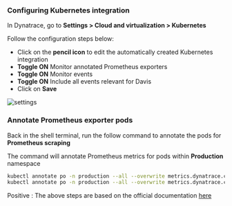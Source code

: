 <!-- Code for k8s Settings-->

### Configuring Kubernetes integration

In Dynatrace, go to **Settings > Cloud and virtualization > Kubernetes**

Follow the configuration steps below:

* Click on the **pencil icon** to edit the automatically created Kubernetes integration
* **Toggle ON** Monitor annotated Prometheus exporters
* **Toggle ON** Monitor events
* **Toggle ON** Include all events relevant for Davis
* Click on **Save**

![settings](../assets/k8s/k8s-configure.gif)

### Annotate Prometheus exporter pods

Back in the shell terminal, run the follow command to annotate the pods for **Prometheus scraping**

The command will annotate Prometheus metrics for pods within **Production** namespace

```bash
kubectl annotate po -n production --all --overwrite metrics.dynatrace.com/scrape=true
kubectl annotate po -n production --all --overwrite metrics.dynatrace.com/port=8080
```

Positive
: The above steps are based on the official documentation [here](https://www.dynatrace.com/support/help/how-to-use-dynatrace/infrastructure-monitoring/container-platform-monitoring/kubernetes-monitoring/monitor-prometheus-metrics/#annotate-prometheus-exporter-pods) 
